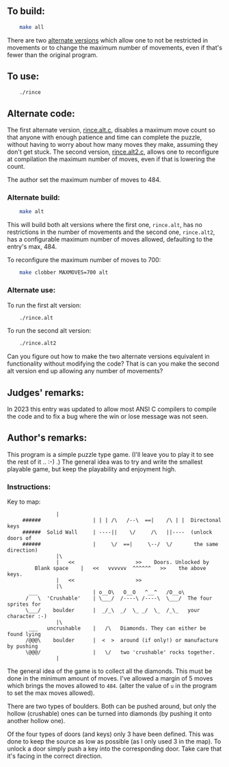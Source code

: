 ## To build:

```sh
    make all
```

There are two [alternate versions](#alternate-code) which allow one to not be
restricted in movements or to change the maximum number of movements, even if
that's fewer than the original program.


## To use:

```sh
    ./rince
```


## Alternate code:

The first alternate version, [rince.alt.c](rince.alt.c), disables a maximum move
count so that anyone with enough patience and time can complete the puzzle,
without having to worry about how many moves they make, assuming they don't get
stuck. The second version, [rince.alt2.c](rince.alt2.c), allows one to
reconfigure at compilation the maximum number of moves, even if that is lowering
the count.

The author set the maximum number of moves to 484.


### Alternate build:

```sh
    make alt
```

This will build both alt versions where the first one, `rince.alt`, has no
restrictions in the number of movements and the second one, `rince.alt2`, has a
configurable maximum number of moves allowed, defaulting to the entry's max,
484.

To reconfigure the maximum number of moves to 700:

```sh
    make clobber MAXMOVES=700 alt
```


### Alternate use:

To run the first alt version:

```sh
    ./rince.alt
```

To run the second alt version:

```sh
    ./rince.alt2
```

Can you figure out how to make the two alternate versions equivalent in
functionality without modifying the code? That is can you make the second alt
version end up allowing any number of movements?


## Judges' remarks:

In 2023 this entry was updated to allow most ANSI C compilers to compile
the code and to fix a bug where the win or lose message was not seen.


## Author's remarks:

This program is a simple puzzle type game. (I'll leave you to play
it to see the rest of it .. :-) .)  The general idea was to try and
write the smallest playable game, but keep the playability and
enjoyment high.

### Instructions:

Key to map:

```
			    |
     ######                 | | | /\   /--\  ==|    /\ | |  Directonal keys
     ######  Solid Wall     | ----||    \/     /\   ||----  (unlock doors of
     ######                 |     \/  ==|     \--/  \/       the same direction)
			    |\
			    |   <<                    >>    Doors. Unlocked by
	     Blank space    |   <<   vvvvvv  ^^^^^^   >>    the above keys.
			    |   <<                    >>
			    |\
       ___                  | o__O\   O__O   ^__^   /O__o\
      /   \  'Crushable'    | \___/  /----\ /----\  \___/  The four sprites for
      \___/    boulder      |  _/_\  _/  \_ _/  \_  /_\_   your character :-)
			    |\
       ___   uncrushable    |   /\   Diamonds. They can either be found lying
      /@@@\    boulder      |  <  >  around (if only!) or manufacture by pushing
      \@@@/                 |   \/   two 'crushable' rocks together.
			    |
```

The general idea of the game is to collect all the diamonds. This must
be done in the minimum amount of moves. I've allowed a margin of 5
moves which brings the moves allowed to `484`. (alter the value of `u` in
the program to set the max moves allowed).

There are two types of boulders. Both can be pushed around, but only
the hollow (crushable) ones can be turned into diamonds (by pushing it
onto another hollow one).

Of the four types of doors (and keys) only 3 have been defined. This
was done to keep the source as low as possible (as I only used 3 in the
map).  To unlock a door simply push a key into the corresponding door.
Take care that it's facing in the correct direction.


<!--

    Copyright © 1984-2024 by Landon Curt Noll. All Rights Reserved.

    You are free to share and adapt this file under the terms of this license:

	Creative Commons Attribution-ShareAlike 4.0 International (CC BY-SA 4.0)

    For more information, see:

	https://creativecommons.org/licenses/by-sa/4.0/

-->

